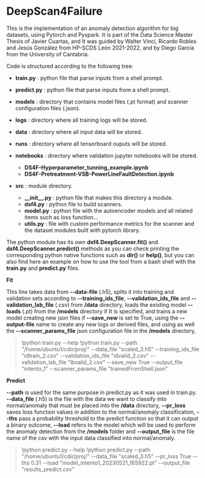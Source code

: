 # DeepScan4Failure

This is the implementation of an anomaly detection algorithm for big datasets, using Pytorch and Pyspark. It is part of the Data Science Master Thesis of Javier Cuartas, and It was guided by Walter Vinci, Ricardo Robles and Jesús González from HP-SCDS León 2021-2022, and by Diego García from the University of Cantabria.

Code is structured according to the following tree:
    
* **train.py** : python file that parse inputs from a shell prompt.
* **predict.py** : python file that parse inputs from a shell prompt.


* **models** : directory that contains model files (.pt format) and scanner configuration files (.json).
* **logs** : directory where all training logs will be stored. 
* **data** : directory where all input data will be stored.
* **runs** : directory where all tensorboard ouputs will be stored.
* **notebooks** : directory where validation jupyter notebooks will be stored.
    * **DS4F-Hyperparameter_tunning_example.ipynb**
    * **DS4F-Pretreatment-VSB-PowerLineFaultDetection.ipynb**


* **src** : module directory.
    * **\_\_init\_\_.py** : python file that makes this directory a module.
    * **dsf4.py** : python file to build scanners.
    * **model.py** : python file with the autoencoder models and all related items such as loss function...
    * **utils.py** : file with custom performance metrics for the scanner and the dataset modules built with pytorch library.
    
The python module has its own **dsf4.DeepScanner.fit()** and **dsf4.DeepScanner.predict()** methods as you can check printing the corresponding python native functions such as **dir()** or **help()**, but you can also find here an example on how to use the tool from a bash shell with the **train.py** and **predict.py** files.

**Fit**

This line takes data from **--data-file** (.h5), splits it into training and validation sets according to **--training_ids_file**, **--validation_ids_file** and **--validation_lab_file** (.csv) from **/data** directory, loads the existing model **--loads** (.pt) from the **/models** directory if It is specified, and trains a new model creating new json files if **--save_new** is set to True, using the **--output-file** name to create any new logs or derived files, and using as well the **--scanner_params_file** json configuration file in the **/models** directory, 

>!python train.py --help
>!python train.py --path "/home/ubuntu1/cdir/proj/" --data_file "scaled_3.h5" --training_ids_file "idtrain_2.csv" --validation_ids_file "idvalid_2.csv" --validation_lab_file "lbvalid_2.csv" --save_new True --output_file "intento_1" --scanner_params_file "trainedFromShell.json"

**Predict**

**--path** is used for the same purpose in predict.py as it was used in train.py. **--data_file** (.h5) is the file with the data we want to classify into normal/anomaly that must be placed into the **/data** directory, **--pr_loss** saves loss function values in addition to the normal/anomaly classification, **--ths** pass a probability threshold to the predict function so that it can output a binary outcome, **--load** refers to the model which will be used to perform the anomaly detection from the **/models** folder and **--output_file** is the file name of the csv with the input data classified into normal/anomaly.

>!python predict.py --help
>!python predict.py --path "/home/ubuntu1/cdir/proj/" --data_file "scaled_3.h5" --pr_loss True --ths 0.31 --load "model_intento1_20230521_165922.pt" --output_file "results_predict.csv" 